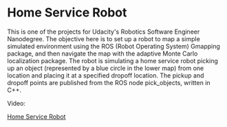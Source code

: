 
# Home Service Robot

This is one of the projects for Udacity's Robotics Software Engineer Nanodegree. The objective here is to set up a robot to map a simple simulated environment using the ROS (Robot Operating System) Gmapping package, and then navigate the map with the adaptive Monte Carlo localization package. The robot is simulating a home service robot picking up an object (represented by a blue circle in the lower map) from one location and placing it at a specified dropoff location. The pickup and dropoff points are published from the ROS node pick_objects, written in C++.



Video:

[Home Service Robot](https://www.youtube.com/watch?v=rT138_RndDs)
